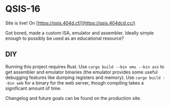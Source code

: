 # QSIS-16

Site is live! On [https://qsis.404d.cf/](https://qsis.404dcd.cc/)

Got bored, made a custom ISA, emulator and assembler. Ideally simple enough to possibly be used as an educational resource?

## DIY
Running this project requires Rust. Use `cargo build --bin emu --bin ass` to get assembler and emulator binaries
(the emulator provides some useful debugging features like dumping registers and memory). Use `cargo build --bin web` for a binary for the web server,
though compiling takes a significant amount of time.

Changelog and future goals can be found on the production site.
